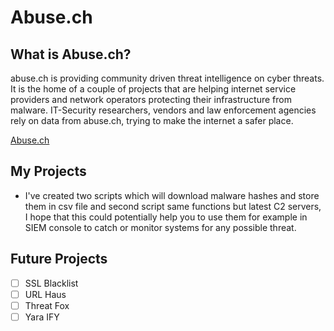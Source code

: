 # Abuse.ch

## What is Abuse.ch?
abuse.ch is providing community driven threat intelligence on cyber threats. It is the home of a couple of projects that are helping internet service providers and network operators protecting their infrastructure from malware. IT-Security researchers, vendors and law enforcement agencies rely on data from abuse.ch, trying to make the internet a safer place.

<a href="https://abuse.ch/">Abuse.ch</a>


## My Projects

- I've created two scripts which will download malware hashes and store them in csv file and second script same functions but latest C2 servers, I hope that this could potentially help you to use them for example in SIEM console to catch or monitor systems for any possible threat.

## Future Projects

- [ ] SSL Blacklist
- [ ] URL Haus
- [ ] Threat Fox
- [ ] Yara IFY
